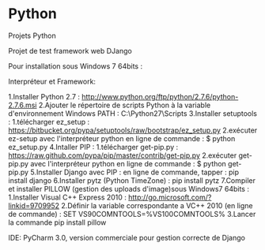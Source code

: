Python
======

Projets Python

Projet de test framework web DJango

Pour installation sous Windows 7 64bits : 

Interpréteur et Framework:

  1.Installer Python 2.7 : http://www.python.org/ftp/python/2.7.6/python-2.7.6.msi
  2.Ajouter le répertoire de scripts Python à la variable d'environnement Windows PATH : C:\Python27\Scripts 
  3.Installer setuptools : 
    1.télécharger ez_setup : https://bitbucket.org/pypa/setuptools/raw/bootstrap/ez_setup.py
    2.exécuter ez-setup avec l'interpréteur python en ligne de commande : $ python ez_setup.py
  4.Intaller PIP : 
    1.télécharger get-pip.py : https://raw.github.com/pypa/pip/master/contrib/get-pip.py
    2.exécuter get-pip.py avec l'interpréteur python en ligne de commande : $ python get-pip.py
  5.Installer Django avec PIP : en ligne de commande, tapper : pip install django
  6.Installer pytz (Python TimeZone) : pip install pytz
  7.Compiler et installer PILLOW (gestion des uploads d'image)sous Windows7 64bits :  
    1.Installer Visual C++ Express 2010 : http://go.microsoft.com/?linkid=9709952
    2.Définir la variable correspondante a VC++ 2010 (en ligne de commande) : SET VS90COMNTOOLS=%VS100COMNTOOLS%
    3.Lancer la commande pip install pillow
    
IDE: PyCharm 3.0, version commerciale pour gestion correcte de Django 
